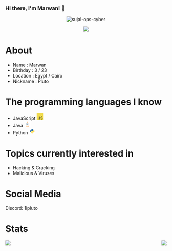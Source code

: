 ### Hi there, I'm Marwan! 👋

<p align="center"> <img src="https://komarev.com/ghpvc/?username=1iPluto" alt="sujal-ops-cyber" /> </p>
<p align="center"> <img src="https://lanyard.cnrad.dev/api/346282170786250753" /> </p>

# About
- Name : Marwan
- Birthday : 3 / 23 
- Location : Egypt / Cairo
- Nickname : Pluto

# **The programming languages I know**
- JavaScript <code><img height="20" src="https://raw.githubusercontent.com/github/explore/80688e429a7d4ef2fca1e82350fe8e3517d3494d/topics/javascript/javascript.png"></code> 
- Java <code><img height="20" src="https://raw.githubusercontent.com/github/explore/80688e429a7d4ef2fca1e82350fe8e3517d3494d/topics/java/java.png"></code>
- Python <code><img height="20" src="https://raw.githubusercontent.com/github/explore/80688e429a7d4ef2fca1e82350fe8e3517d3494d/topics/python/python.png"></code> 
# Topics currently interested in
- Hacking & Cracking
- Malicious & Viruses

# Social Media
Discord: 1ipluto

# Stats

<img align="left" src="https://github-readme-stats.vercel.app/api?username=1iPluto&show_icons=true&hide_border=true&theme=tokyonight"><img align="right" src="https://github-readme-stats.vercel.app/api/top-langs/?username=1iPluto&theme=tokyonight&hide=batchfile">
